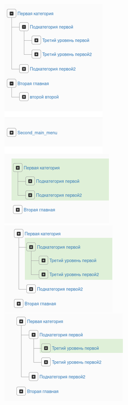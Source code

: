 ![Screenshot](images/first.png)
![Screenshot](images/second.png)
![Screenshot](images/third.png)
![Screenshot](images/fourth.png)
